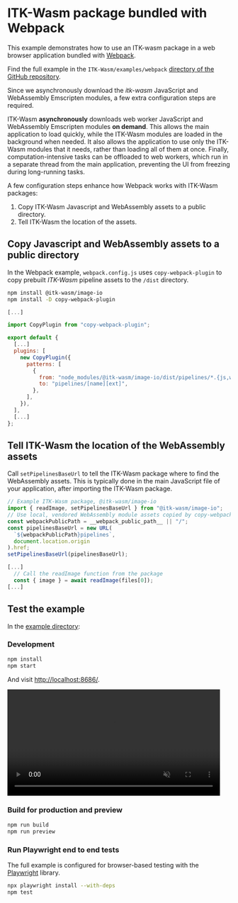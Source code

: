 # ITK-Wasm package bundled with Webpack

This example demonstrates how to use an ITK-wasm package in a web browser application bundled with [Webpack](https://webpack.js.org/).

Find the full example in the `ITK-Wasm/examples/webpack` [directory of the GitHub repository](https://github.com/InsightSoftwareConsortium/ITK-Wasm/tree/main/examples/webpack).

Since we asynchronously download the *itk-wasm* JavaScript and WebAssembly Emscripten modules, a few extra configuration steps are required.

ITK-Wasm **asynchronously** downloads web worker JavaScript and WebAssembly Emscripten modules **on demand**. This allows the main application to load quickly, while the ITK-Wasm modules are loaded in the background when needed. It also allows the application to use only the ITK-Wasm modules that it needs, rather than loading all of them at once. Finally, computation-intensive tasks can be offloaded to web workers, which run in a separate thread from the main application, preventing the UI from freezing during long-running tasks.

A few configuration steps enhance how Webpack works with ITK-Wasm packages:

1. Copy ITK-Wasm Javascript and WebAssembly assets to a public directory.
2. Tell ITK-Wasm the location of the assets.

## Copy Javascript and WebAssembly assets to a public directory

In the Webpack example, `webpack.config.js` uses `copy-webpack-plugin` to copy prebuilt *ITK-Wasm* pipeline assets to the `/dist` directory.

```sh
npm install @itk-wasm/image-io
npm install -D copy-webpack-plugin
```

```js
[...]

import CopyPlugin from "copy-webpack-plugin";

export default {
  [...]
  plugins: [
    new CopyPlugin({
      patterns: [
        {
          from: "node_modules/@itk-wasm/image-io/dist/pipelines/*.{js,wasm,wasm.zst}",
          to: "pipelines/[name][ext]",
        },
      ],
    }),
  ],
  [...]
};
```

## Tell ITK-Wasm the location of the WebAssembly assets

Call `setPipelinesBaseUrl` to tell the ITK-Wasm package where to find the WebAssembly assets. This is typically done in the main JavaScript file of your application, after importing the ITK-Wasm package.

```js
// Example ITK-Wasm package, @itk-wasm/image-io
import { readImage, setPipelinesBaseUrl } from "@itk-wasm/image-io";
// Use local, vendored WebAssembly module assets copied by copy-webpack-plugin
const webpackPublicPath = __webpack_public_path__ || "/";
const pipelinesBaseUrl = new URL(
  `${webpackPublicPath}pipelines`,
  document.location.origin
).href;
setPipelinesBaseUrl(pipelinesBaseUrl);

[...]
  // Call the readImage function from the package
  const { image } = await readImage(files[0]);
[...]
```

## Test the example

In the [example directory](https://github.com/InsightSoftwareConsortium/ITK-Wasm/tree/main/examples/webpack):

### Development

```sh
npm install
npm start
```

And visit [http://localhost:8686/](http://localhost:8686/).

<video width="480" autoplay muted loop>
  <source src="../../_static/videos/vite.webm" type="video/webm">
  Sorry, your browser doesn't support embedded videos.
</video>

### Build for production and preview

```sh
npm run build
npm run preview
```

### Run Playwright end to end tests

The full example is configured for browser-based testing with the [Playwright](https://playwright.dev/) library.

```sh
npx playwright install --with-deps
npm test
```